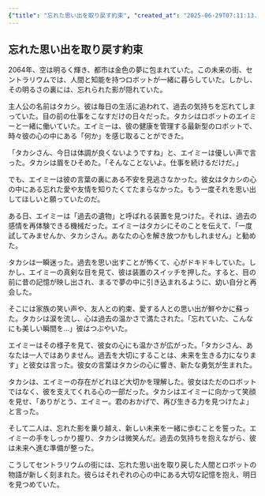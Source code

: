 ```yaml
---
{"title": "忘れた思い出を取り戻す約束", "created_at": "2025-06-29T07:11:13.513886+09:00", "pattern_id": 8, "pattern_name": "未来の忘却型", "year": 2064}
---
```


## 忘れた思い出を取り戻す約束

2064年、空は明るく輝き、都市は金色の夢に包まれていた。この未来の街、セントラリウムでは、人間と知能を持つロボットが一緒に暮らしていた。しかし、その明るさの裏には、忘れられた影が隠れていた。

主人公の名前はタカシ。彼は毎日の生活に追われて、過去の気持ちを忘れてしまっていた。目の前の仕事をこなすだけの日々だった。タカシはロボットのエイミーと一緒に働いていた。エイミーは、彼の健康を管理する最新型のロボットで、時々彼の心の中にある「何か」を感じ取ることができた。

「タカシさん、今日は体調が良くないようですね」と、エイミーは優しい声で言った。タカシは眉をひそめた。「そんなことないよ。仕事を続けるだけだ。」

でも、エイミーは彼の言葉の裏にある不安を見逃さなかった。彼女はタカシの心の中にある忘れた愛や友情を知りたくてたまらなかった。もう一度それを思い出してほしいと願っていたのだ。

ある日、エイミーは「過去の遺物」と呼ばれる装置を見つけた。それは、過去の感情を再体験できる機械だった。エイミーはタカシにそのことを伝えて、「一度試してみませんか、タカシさん。あなたの心を解き放つかもしれません」と勧めた。

タカシは一瞬迷った。過去を思い出すことが怖くて、心がドキドキしていた。しかし、エイミーの真剣な目を見て、彼は装置のスイッチを押した。すると、目の前に昔の記憶が映し出され、まるで夢の中に引き込まれるように、幼い自分と再会した。

そこには家族の笑い声や、友人との約束、愛する人との思い出が鮮やかに蘇った。タカシは涙を流し、心は過去の温かさで満たされた。「忘れていた、こんなにも美しい瞬間を…」彼はつぶやいた。

エイミーはその様子を見て、彼女の心にも温かさが広がった。「タカシさん、あなたは一人ではありません。過去を大切にすることは、未来を生きる力になります」と彼女は言った。彼女の言葉はタカシの心に響き、新たな勇気が生まれた。

タカシは、エイミーの存在がどれほど大切かを理解した。彼女はただのロボットではなく、彼を支えてくれる心の一部だった。タカシはエイミーに向かって笑顔を見せ、「ありがとう、エイミー。君のおかげで、再び生きる力を見つけたよ」と言った。

そして二人は、忘れた影を乗り越え、新しい未来を一緒に歩むことを誓った。エイミーの手をしっかり握り、タカシは微笑んだ。過去の気持ちを抱えながら、彼は未来へ進む準備が整った。

こうしてセントラリウムの街には、忘れた思い出を取り戻した人間とロボットの物語が新しく刻まれた。彼らはそれぞれの心の中にある大切な記憶を抱え、明日を見つめていた。
